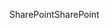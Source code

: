 <span data-ttu-id="44604-101">SharePoint</span><span class="sxs-lookup"><span data-stu-id="44604-101">SharePoint</span></span>